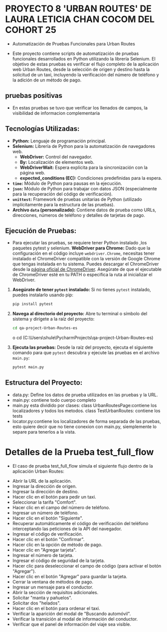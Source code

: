 # PROYECTO 8 'URBAN ROUTES' DE LAURA LETICIA CHAN COCOM DEL COHORT 25
  - Automatización de Pruebas Funcionales para Urban Routes

 - Este proyecto contiene scripts de automatización de pruebas funcionales desarrollados en Python utilizando la
   librería Selenium. El objetivo de estas pruebas es verificar el flujo completo
   de la aplicación web Urban Routes, desde la selección de origen y destino hasta
   la solicitud de un taxi, incluyendo la verificación del número de teléfono y la adición de un método de pago.


## pruebas positivas 
 - En estas pruebas se tuvo que verificar los llenados de campos, la visibilidad de informacion complementaria

## Tecnologías Utilizadas:

* **Python:** Lenguaje de programación principal.
* **Selenium:** Librería de Python para la automatización de navegadores web.
    * **WebDriver:** Control del navegador.
    * **By:** Localización de elementos web.
    * **WebDriverWait:** Espera explícita para la sincronización con la página web.
    * **expected\_conditions (EC):** Condiciones predefinidas para la espera.
* **`time`:** Módulo de Python para pausas en la ejecución.
* **`json`:** Módulo de Python para trabajar con datos JSON (especialmente para la recuperación del código de verificación).
* **`unittest`:** Framework de pruebas unitarias de Python (utilizado implícitamente para la estructura de las pruebas).
* **Archivo `data` (personalizado):** Contiene datos de prueba como URLs, direcciones, números de teléfono y detalles de tarjetas de pago.


## Ejecución de Pruebas:

- Para ejecutar las pruebas, se requiere tener Python instalado ,los paquetes pytest y selenium.
**WebDriver para Chrome:** Dado que la configuración en el código incluye `webdriver.Chrome`, 
  necesitas tener instalado el ChromeDriver compatible con la versión de Google Chrome que tengas instalada en tu sistema. 
  Puedes descargar el ChromeDriver desde la [página oficial de ChromeDriver](https://chromedriver.chromium.org/downloads). 
  Asegúrate de que el ejecutable de ChromeDriver esté en tu PATH o especifica la ruta al inicializar el WebDriver.

1.  **Asegúrate de tener `pytest` instalado:**
    Si no tienes `pytest` instalado, puedes instalarlo usando pip:
    ```bash
    pip install pytest
    ```

2.  **Navega al directorio del proyecto:**
    Abre tu terminal o símbolo del sistema y dirígete a la raíz del proyecto:
    ```bash
    cd qa-project-Urban-Routes-es
    ```
    o cd (C:\Users\shule\PycharmProjects\qa-project-Urban-Routes-es)

3.  **Ejecuta las pruebas:**
    Desde la raíz del proyecto, ejecuta el siguiente comando para que `pytest` descubra y ejecute las pruebas en el archivo `main.py`:
    ```bash
    pytest main.py
    ```





## Estructura del Proyecto:

- data.py: Define los datos de prueba utilizados en las pruebas y la URL. 
- main.py: contiene todo cuerpo completo 
- main.py esta dividido por clases: 
  class UrbanRoutesPage:contiene los localizadores y todos los metodos.
  class TestUrbanRoutes: contiene los tests
- locator.py:contiene los localizadores de forma separada de las pruebas, esto quiere decir que no tiene conexion
  con main.py, siemplemente lo separe para tenerlos a la vista.



# Detalles de la Prueba test_full_flow
- El caso de prueba test_full_flow simula el siguiente flujo dentro de la aplicación Urban Routes:

* Abrir la URL de la aplicación.
* Ingresar la dirección de origen.
* Ingresar la dirección de destino.
* Hacer clic en el botón para pedir un taxi.
* Seleccionar la tarifa "Comfort".
* Hacer clic en el campo del número de teléfono.
* Ingresar un número de teléfono.
* Hacer clic en el botón "Siguiente".
* Recuperar automáticamente el código de verificación del teléfono interceptando las peticiones de la API del navegador.
* Ingresar el código de verificación.
* Hacer clic en el botón "Confirmar".
* Hacer clic en la opción de método de pago.
* Hacer clic en "Agregar tarjeta".
* Ingresar el número de tarjeta.
* Ingresar el código de seguridad de la tarjeta.
* Hacer clic para deseleccionar el campo de código (para activar el botón "Agregar").
* Hacer clic en el botón "Agregar" para guardar la tarjeta.
* Cerrar la ventana de métodos de pago.
* Ingresar un mensaje para el conductor.
* Abrir la sección de requisitos adicionales.
* Solicitar "manta y pañuelos".
* Solicitar dos "helados".
* Hacer clic en el botón para ordenar el taxi.
* Verificar la aparición del modal de "Buscando automóvil".
* Verificar la transición al modal de información del conductor.
* Verificar que el panel de información del viaje sea visible.